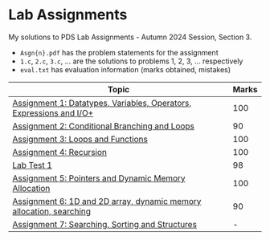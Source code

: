 # Lab Assignments

My solutions to PDS Lab Assignments - Autumn 2024 Session, Section 3.

- `Asgn{n}.pdf` has the problem statements for the assignment
- `1.c`, `2.c`, `3.c`, ... are the solutions to problems 1, 2, 3, ... respectively
- `eval.txt` has evaluation information (marks obtained, mistakes)

| Topic                                                                                                      | Marks |
| ---------------------------------------------------------------------------------------------------------- | ----- |
| [Assignment 1: Datatypes, Variables, Operators, Expressions and I/O+](./01-datatypes-variables-operators/) | 100   |
| [Assignment 2: Conditional Branching and Loops](./02-conditional-branching-loops/)                         | 90    |
| [Assignment 3: Loops and Functions](./03-loops-functions/)                                                 | 100   |
| [Assignment 4: Recursion](./04-recursion/)                                                                 | 100   |
| [Lab Test 1](./lab-test-01/)                                                                               | 98    |
| [Assignment 5: Pointers and Dynamic Memory Allocation](./05-pointers-and-dma/)                             | 100   |
| [Assignment 6: 1D and 2D array, dynamic memory allocation, searching](./06-arrays-dma-searching/)          | 90    |
| [Assignment 7: Searching, Sorting and Structures](./07-searching-sorting-structs/)                         | -     |
